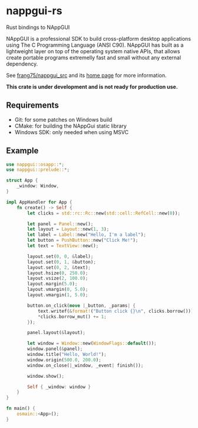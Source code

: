# nappgui-rs

Rust bindings to NAppGUI

NAppGUI is a professional SDK to build cross-platform desktop applications using The C Programming Language (ANSI C90). NAppGUI has built as a lightweight layer on top of the operating system native APIs, that allows create portable programs extremelly fast and small without any external dependency.

See [frang75/nappgui_src](https://github.com/frang75/nappgui_src) and its [home page](https://nappgui.com/) for more information.

**This crate is under development and is not ready for production use.**


## Requirements

 - Git: for some patches on Windows build
 - CMake: for building the NAppGui static library
 - Windows SDK: only needed when using MSVC


## Example

```rust
use nappgui::osapp::*;
use nappgui::prelude::*;

struct App {
    _window: Window,
}

impl AppHandler for App {
    fn create() -> Self {
        let clicks = std::rc::Rc::new(std::cell::RefCell::new(0));

        let panel = Panel::new();
        let layout = Layout::new(1, 3);
        let label = Label::new("Hello, I'm a label");
        let button = PushButton::new("Click Me!");
        let text = TextView::new();

        layout.set(0, 0, &label);
        layout.set(0, 1, &button);
        layout.set(0, 2, &text);
        layout.hsize(0, 250.0);
        layout.vsize(2, 100.0);
        layout.margin(5.0);
        layout.vmargin(0, 5.0);
        layout.vmargin(1, 5.0);

        button.on_click(move |_button, _params| {
            text.writef(&format!("Button click {}\n", clicks.borrow()));
            *clicks.borrow_mut() += 1;
        });

        panel.layout(&layout);

        let window = Window::new(WindowFlags::default());
        window.panel(&panel);
        window.title("Hello, World!");
        window.origin(500.0, 200.0);
        window.on_close(|_window, _event| finish());

        window.show();

        Self { _window: window }
    }
}

fn main() {
    osmain::<App>();
}
```

